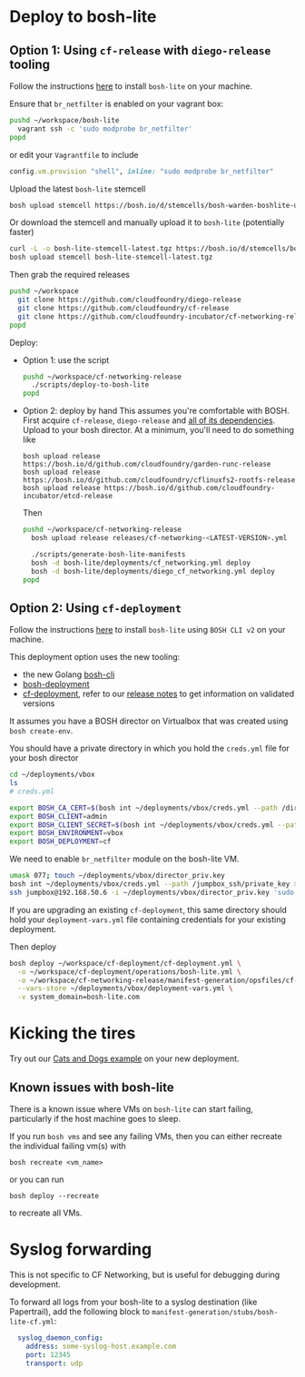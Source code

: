 # Deploy to bosh-lite

## Option 1: Using `cf-release` with `diego-release` tooling

Follow the instructions [here](https://github.com/cloudfoundry/bosh-lite) to install `bosh-lite` on your machine.

Ensure that `br_netfilter` is enabled on your vagrant box:
```bash
pushd ~/workspace/bosh-lite
  vagrant ssh -c 'sudo modprobe br_netfilter'
popd
```
or edit your `Vagrantfile` to include
```ruby
config.vm.provision "shell", inline: "sudo modprobe br_netfilter"
```

Upload the latest `bosh-lite` stemcell 
```bash
bosh upload stemcell https://bosh.io/d/stemcells/bosh-warden-boshlite-ubuntu-trusty-go_agent
```

Or download the stemcell and manually upload it to `bosh-lite` (potentially faster)
```bash
curl -L -o bosh-lite-stemcell-latest.tgz https://bosh.io/d/stemcells/bosh-warden-boshlite-ubuntu-trusty-go_agent
bosh upload stemcell bosh-lite-stemcell-latest.tgz
```

Then grab the required releases
```bash
pushd ~/workspace
  git clone https://github.com/cloudfoundry/diego-release
  git clone https://github.com/cloudfoundry/cf-release
  git clone https://github.com/cloudfoundry-incubator/cf-networking-release
popd
```

Deploy:
- Option 1: use the script
  ```bash
  pushd ~/workspace/cf-networking-release
    ./scripts/deploy-to-bosh-lite
  popd
  ```

- Option 2: deploy by hand
  This assumes you're comfortable with BOSH.  First acquire `cf-release`, `diego-release` and [all of its dependencies](https://github.com/cloudfoundry/diego-release/tree/develop/examples/bosh-lite).  Upload to your bosh director.
  At a minimum, you'll need to do something like
  ```
  bosh upload release https://bosh.io/d/github.com/cloudfoundry/garden-runc-release
  bosh upload release https://bosh.io/d/github.com/cloudfoundry/cflinuxfs2-rootfs-release
  bosh upload release https://bosh.io/d/github.com/cloudfoundry-incubator/etcd-release
  ```

  Then
  ```bash
  pushd ~/workspace/cf-networking-release
    bosh upload release releases/cf-networking-<LATEST-VERSION>.yml

    ./scripts/generate-bosh-lite-manifests
    bosh -d bosh-lite/deployments/cf_networking.yml deploy
    bosh -d bosh-lite/deployments/diego_cf_networking.yml deploy
  popd
  ```

## Option 2: Using `cf-deployment`

Follow the instructions [here](https://github.com/cloudfoundry/bosh-deployment/blob/master/docs/bosh-lite-on-vbox.md) to install `bosh-lite` using `BOSH CLI v2` on your machine.

This deployment option uses the new tooling:
- the new Golang [bosh-cli](https://github.com/cloudfoundry/bosh-cli)
- [bosh-deployment](https://github.com/cloudfoundry/bosh-deployment)
- [cf-deployment](https://github.com/cloudfoundry/cf-deployment), refer to our [release notes](https://github.com/cloudfoundry-incubator/cf-networking-release/releases) to get information on validated versions

It assumes you have a BOSH director on Virtualbox that was created using `bosh create-env`.

You should have a private directory in which you hold the `creds.yml` file for your bosh director

```bash
cd ~/deployments/vbox
ls
# creds.yml
```

```bash
export BOSH_CA_CERT=$(bosh int ~/deployments/vbox/creds.yml --path /director_ssl/ca)
export BOSH_CLIENT=admin
export BOSH_CLIENT_SECRET=$(bosh int ~/deployments/vbox/creds.yml --path /admin_password)
export BOSH_ENVIRONMENT=vbox
export BOSH_DEPLOYMENT=cf
```

We need to enable `br_netfilter` module on the bosh-lite VM.

```bash
umask 077; touch ~/deployments/vbox/director_priv.key
bosh int ~/deployments/vbox/creds.yml --path /jumpbox_ssh/private_key > ~/deployments/vbox/director_priv.key
ssh jumpbox@192.168.50.6 -i ~/deployments/vbox/director_priv.key 'sudo modprobe br_netfilter && lsmod | grep br_netfilter'
```

If you are upgrading an existing `cf-deployment`, this same directory should hold your `deployment-vars.yml`
file containing credentials for your existing deployment.

Then deploy
```bash
bosh deploy ~/workspace/cf-deployment/cf-deployment.yml \
  -o ~/workspace/cf-deployment/operations/bosh-lite.yml \
  -o ~/workspace/cf-networking-release/manifest-generation/opsfiles/cf-networking-bosh-lite.yml \
  --vars-store ~/deployments/vbox/deployment-vars.yml \
  -v system_domain=bosh-lite.com
```

# Kicking the tires

Try out our [Cats and Dogs example](../src/example-apps/cats-and-dogs) on your new deployment.


## Known issues with bosh-lite
There is a known issue where VMs on `bosh-lite` can start failing,
particularly if the host machine goes to sleep.

If you run `bosh vms` and see any failing VMs, then you can either recreate the
individual failing vm(s) with
```
bosh recreate <vm_name>
```
or you can run
```
bosh deploy --recreate
```
to recreate all VMs.

# Syslog forwarding
This is not specific to CF Networking, but is useful for debugging during development.

To forward all logs from your bosh-lite to a syslog destination (like Papertrail),
add the following block to `manifest-generation/stubs/bosh-lite-cf.yml`:
```yaml
  syslog_daemon_config:
    address: some-syslog-host.example.com
    port: 12345
    transport: udp
```
